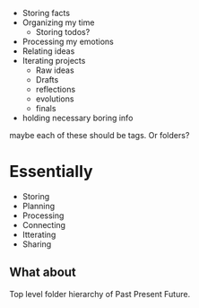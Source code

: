 - Storing facts
- Organizing my time
	- Storing todos?
- Processing my emotions
- Relating ideas
- Iterating projects
	- Raw ideas
	- Drafts
	- reflections
	- evolutions
	- finals
- holding necessary boring info

maybe each of these should be tags. Or folders?

# Essentially
- Storing
- Planning
- Processing
- Connecting
- Itterating
- Sharing

## What about 
Top level folder hierarchy of 
Past Present Future.
